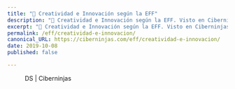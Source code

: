 ```yaml
---
title: "🚨 Creatividad e Innovación según la EFF"
description: "🚨 Creatividad e Innovación según la EFF. Visto en Ciberninjas"
excerpt: "🚨 Creatividad e Innovación según la EFF. Visto en Ciberninjas"
permalink: /eff/creatividad-e-innovacion/
canonical_URL: https://ciberninjas.com/eff/creatividad-e-innovacion/
date: 2019-10-08
published: false

---
```


<figure>
    <a href="" class="image-popup"><img src="" alt="" title=""></a>
    <figcaption>DS | Ciberninjas</figcaption>
</figure>